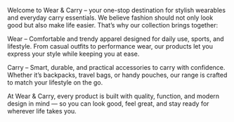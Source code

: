 Welcome to Wear & Carry – your one-stop destination for stylish wearables and everyday carry essentials.
We believe fashion should not only look good but also make life easier. That’s why our collection brings together:

 Wear – Comfortable and trendy apparel designed for daily use, sports, and lifestyle. From casual outfits to performance wear, our products let you express your style while keeping you at ease.

 Carry – Smart, durable, and practical accessories to carry with confidence. Whether it’s backpacks, travel bags, or handy pouches, our range is crafted to match your lifestyle on the go.

At Wear & Carry, every product is built with quality, function, and modern design in mind — so you can look good, feel great, and stay ready for wherever life takes you.
